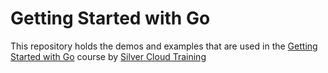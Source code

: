 # Getting Started with Go

This repository holds the demos and examples that are used in the [Getting Started with Go](https://silvercloudtraining.com/p/getting-started-with-go) course by [Silver Cloud Training](https://silvercloudtraining.com)